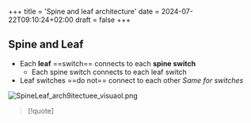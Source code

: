 +++
title = 'Spine and leaf architecture'
date = 2024-07-22T09:10:24+02:00
draft = false
+++

## Spine and Leaf 
- Each **leaf** ==switch== connects to each **spine switch**
	- Each spine switch connects to each leaf switch 
- Leaf switches ==do not== connect to each other 
	*Same for switches*

![SpineLeaf_arch9itectuee_visuaol.png](/Notes/SpineLeaf_arch9itectuee_visuaol.png)

>[!quote]